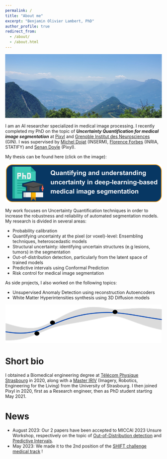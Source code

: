```yaml
---
permalink: /
title: "About me"
excerpt: "Benjamin Olivier Lambert, PhD"
author_profile: true
redirect_from: 
  - /about/
  - /about.html
---
```


<p align="center">
  <img width=800 src="/images/20230625_134300.jpg">
</p>


I am an AI researcher specialized in medical image processing. I recently completed my PhD on the topic of _**Uncertainty Quantification for medical image segmentation**_ at [Pixyl](https://pixyl.ai/) and [Grenoble Institut des Neurosciences](https://neurosciences.univ-grenoble-alpes.fr/en/) (GIN). I was supervised by [Michel Dojat](https://neurosciences.univ-grenoble-alpes.fr/fr/annuaire/m-michel-dojat-621497.kjsp) (INSERM), [Florence Forbes](http://mistis.inrialpes.fr/people/forbes/) (INRIA, STATIFY) and [Senan Doyle](https://www.linkedin.com/in/senandoyle/) (Pixyl). 

My thesis can be found here (click on the image):

<p align="center">
    <a href=https://theses.fr/2024GRALS011>
  <img width=800 src="/images/banner_phd.pdf">
    </a>
</p>


My work focuses on Uncertainty Quantification techniques in order to increase the robustness and reliability of automated segmentation models. My research is divided in several areas: 

- Probability calibration 
- Quantifying uncertainty at the pixel (or voxel)-level: Ensembling techniques, heteroscedastic models
- Structural uncertainty: identifying uncertain structures (e.g lesions, tumors) in the segmentation
- Out-of-distribution detection, particularly from the latent space of trained models
- Predictive intervals using Conformal Prediction
- Risk control for medical image segmentation

As side projects, I also worked on the following topics:
- Unsupervised Anomaly Detection using reconstruction Autoencoders
- White Matter Hyperintensities synthesis using 3D Diffusion models

<p align="center">
  <img src="/images/unc_short.png">
</p>

Short bio
======

I obtained a Biomedical engineering degree at [Télécom Physique Strasbourg](https://www.telecom-physique.fr/en/school/about-us/) in 2020, along with a [Master IRIV](https://www.master-iriv.fr/) (Imagery, Robotics, Engineering for the Living) from the University of Strasbourg. I then joined Pixyl in 2020, first as a Research engineer, then as PhD student starting May 2021. 

News
======
- August 2023: Our 2 papers have been accepted to MICCAI 2023 Unsure Workshop, respectively on the topic of [Out-of-Distribution detection](https://arxiv.org/abs/2307.15647) and [Predictive Intervals](https://arxiv.org/abs/2307.15638).
- May 2023: We made it to the 2nd position of the [SHIFT challenge medical track](https://shifts.grand-challenge.org/) !



